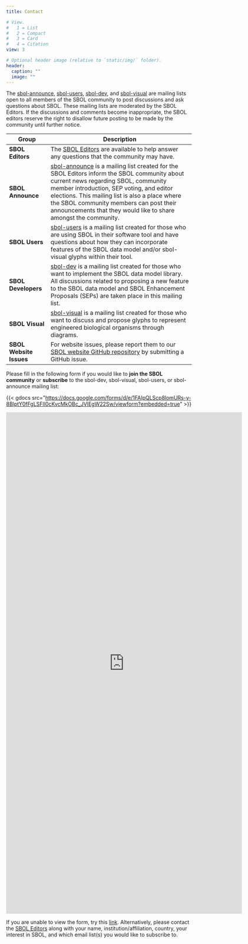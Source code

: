 ```yaml
---
title: Contact

# View.
#   1 = List
#   2 = Compact
#   3 = Card
#   4 = Citation
view: 3

# Optional header image (relative to `static/img/` folder).
header:
  caption: ""
  image: ""
---
```


The [sbol-announce](mailto:sbol-announce@googlegroups.com), [sbol-users](mailto:sbol-users@googlegroups.com), [sbol-dev](mailto:sbol-dev@googlegroups.com), and [sbol-visual](mailto:sbol-visual@googlegroups.com) are mailing lists open to all members of the SBOL community to post discussions and ask questions about SBOL. These mailing lists are moderated by the SBOL Editors. If the discussions and comments become inappropriate, the SBOL editors reserve the right to disallow future posting to be made by the community until further notice.


| Group                   | Description            |
| ------------------------| ---------------------- |
| **SBOL Editors**      | The [SBOL Editors](mailto:sbol-editors@googlegroups.com) are available to help answer any questions that the community may have.  |
| **SBOL Announce**   | [sbol-announce](mailto:sbol-announce@googlegroups.com) is a mailing list created for the SBOL Editors inform the SBOL community about current news regarding SBOL, community member introduction, SEP voting, and editor elections. This mailing list is also a place where the SBOL community members can post their announcements that they would like to share amongst the community.             |
| **SBOL Users**   | [sbol-users](mailto:sbol-users@googlegroups.com) is a mailing list created for those who are using SBOL in their software tool and have questions about how they can incorporate features of the SBOL data model and/or sbol-visual glyphs within their tool.             |
| **SBOL Developers**   | [sbol-dev](mailto:sbol-dev@googlegroups.com) is a mailing list created for those who want to implement the SBOL data model library. All discussions related to proposing a new feature to the SBOL data model and SBOL Enhancement Proposals (SEPs) are taken place in this mailing list.             |
| **SBOL Visual**   | [sbol-visual](mailto:sbol-visual@googlegroups.com) is a mailing list created for those who want to discuss and propose glyphs to represent engineered biological organisms through diagrams.             |
| **SBOL Website Issues**   | For website issues, please report them to our [SBOL website GitHub repository](https://github.com/SynBioDex/SBOL_website/issues) by submitting a GitHub issue.             |



Please fill in the following form if you would like to **join the SBOL community** or **subscribe** to the sbol-dev, sbol-visual, sbol-users, or sbol-announce mailing list:


{{< gdocs src="https://docs.google.com/forms/d/e/1FAIpQLScp8lomURs-y-8BlptY0fFgLSFIl0cKvcMkOBc_JVlEgW22Sw/viewform?embedded=true" >}}

<iframe src="https://docs.google.com/forms/d/e/1FAIpQLScp8lomURs-y-8BlptY0fFgLSFIl0cKvcMkOBc_JVlEgW22Sw/viewform?embedded=true" width="640" height="1361" frameborder="0" marginheight="0" marginwidth="0">Loading…</iframe>


If you are unable to view the form, try this [link](https://docs.google.com/forms/d/12OfLZ05guthLVvdapwxHWq7JSBaTPr_O3QXIeiGDfPU). Alternatively, please contact the [SBOL Editors](mailto:sbol-editors@googlegroups.com) along with your name, institution/affiliation, country, your interest in SBOL, and which email list(s) you would like to subscribe to.
